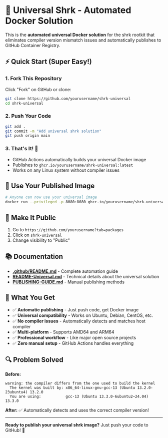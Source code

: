 # 🚀 Universal Shrk - Automated Docker Solution

This is the **automated universal Docker solution** for the shrk rootkit that eliminates compiler version mismatch issues and automatically publishes to GitHub Container Registry.

## ⚡ Quick Start (Super Easy!)

### 1. Fork This Repository
Click "Fork" on GitHub or clone:
```bash
git clone https://github.com/yourusername/shrk-universal
cd shrk-universal
```

### 2. Push Your Code
```bash
git add .
git commit -m "Add universal shrk solution"
git push origin main
```

### 3. That's It! 🎉
- GitHub Actions automatically builds your universal Docker image
- Publishes to `ghcr.io/yourusername/shrk-universal:latest`
- Works on any Linux system without compiler issues

## 🎯 Use Your Published Image

```bash
# Anyone can now use your universal image
docker run --privileged -p 8080:8080 ghcr.io/yourusername/shrk-universal:latest
```

## 🔧 Make It Public

1. Go to `https://github.com/yourusername?tab=packages`
2. Click on `shrk-universal`
3. Change visibility to "Public"

## 📚 Documentation

- **[.github/README.md](.github/README.md)** - Complete automation guide
- **[README-Universal.md](README-Universal.md)** - Technical details about the universal solution
- **[PUBLISHING-GUIDE.md](PUBLISHING-GUIDE.md)** - Manual publishing methods

## 🎊 What You Get

- ✅ **Automatic publishing** - Just push code, get Docker image
- ✅ **Universal compatibility** - Works on Ubuntu, Debian, CentOS, etc.
- ✅ **No compiler issues** - Automatically detects and matches host compiler
- ✅ **Multi-platform** - Supports AMD64 and ARM64
- ✅ **Professional workflow** - Like major open source projects
- ✅ **Zero manual setup** - GitHub Actions handles everything

## 🔍 Problem Solved

**Before:** 
```
warning: the compiler differs from the one used to build the kernel
  The kernel was built by: x86_64-linux-gnu-gcc-13 (Ubuntu 13.2.0-23ubuntu4) 13.2.0
  You are using:           gcc-13 (Ubuntu 13.3.0-6ubuntu2~24.04) 13.3.0
```

**After:** ✅ Automatically detects and uses the correct compiler version!

---

**Ready to publish your universal shrk image?** Just push your code to GitHub! 🚀
